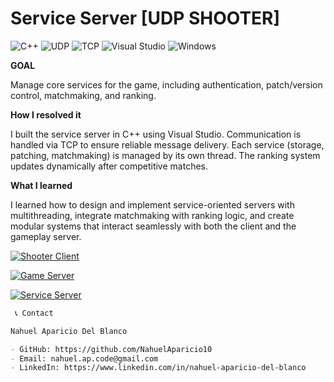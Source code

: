 # Service Server [UDP SHOOTER]

![C++](https://img.shields.io/badge/C++-00599C?style=for-the-badge&logo=cplusplus&logoColor=white)
![UDP](https://img.shields.io/badge/UDP-0078D6?style=for-the-badge&logo=network&logoColor=white)
![TCP](https://img.shields.io/badge/TCP-5C2D91?style=for-the-badge&logo=network&logoColor=white)
![Visual Studio](https://img.shields.io/badge/Visual%20Studio-5C2D91.svg?style=for-the-badge&logo=visual-studio&logoColor=white)
![Windows](https://img.shields.io/badge/Windows-0078D6?style=for-the-badge&logo=windows&logoColor=white)

**GOAL** 

Manage core services for the game, including authentication, patch/version control, matchmaking, and ranking.

**How I resolved it** 

I built the service server in C++ using Visual Studio. Communication is handled via TCP to ensure reliable message delivery. Each service (storage, patching, matchmaking) is managed by its own thread. The ranking system updates dynamically after competitive matches.

**What I learned** 

I learned how to design and implement service-oriented servers with multithreading, integrate matchmaking with ranking logic, and create modular systems that interact seamlessly with both the client and the gameplay server.


[![Shooter Client](https://img.shields.io/badge/Shooter_Client-Repository-blue?logo=github)](https://github.com/NahuelAparicio10/UDP_Shooter_Client)

[![Game Server](https://img.shields.io/badge/Game_Server-Repository-green?logo=github)](https://github.com/NahuelAparicio10/UDP_Shooter_GameServer)

[![Service Server](https://img.shields.io/badge/Service_Server-Repository-orange?logo=github)](https://github.com/NahuelAparicio10/UDP_Shooter_ServiceServer)



```markdown
 📞 Contact

Nahuel Aparicio Del Blanco

- GitHub: https://github.com/NahuelAparicio10
- Email: nahuel.ap.code@gmail.com
- LinkedIn: https://www.linkedin.com/in/nahuel-aparicio-del-blanco
